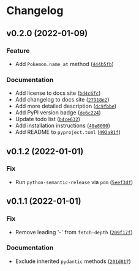 # Changelog

<!--next-version-placeholder-->

## v0.2.0 (2022-01-09)
### Feature
* Add `Pokemon.name_at` method ([`444b5fb`](https://github.com/jaynewey/py-unite-db/commit/444b5fb23e88a5b0591d7d17cad1a54b29e4fb9e))

### Documentation
* Add license to docs site ([`bd4c6fc`](https://github.com/jaynewey/py-unite-db/commit/bd4c6fc93c4486ec2cabeaf2f6dabf48dc5832f8))
* Add changelog to docs site ([`27918e2`](https://github.com/jaynewey/py-unite-db/commit/27918e25b3a05b877b340f648a83062f8d8b4805))
* Add more detailed description ([`dc9fbbe`](https://github.com/jaynewey/py-unite-db/commit/dc9fbbe6702dd8c0d2ee3fc395f41553b67213d4))
* Add PyPI version badge ([`de6c224`](https://github.com/jaynewey/py-unite-db/commit/de6c224c52edc2df215c267a45d95e0bfbe60631))
* Update todo list ([`b4ce632`](https://github.com/jaynewey/py-unite-db/commit/b4ce632f2172a8154147ee33d4f197cc9548cf52))
* Add installation instructions ([`48e8000`](https://github.com/jaynewey/py-unite-db/commit/48e8000b9fbb62e7869bb4109a4d35ffb36b99bf))
* Add README to `pyproject.toml` ([`492a81f`](https://github.com/jaynewey/py-unite-db/commit/492a81f17467b6b36b29b0ecb373a01da33392a7))

## v0.1.2 (2022-01-01)
### Fix
* Run `python-semantic-release` via `pdm` ([`5eef3df`](https://github.com/jaynewey/py-unite-db/commit/5eef3df55e973eb02bfa2cd9131e35ee0f909483))

## v0.1.1 (2022-01-01)
### Fix
* Remove leading '-' from `fetch-depth` ([`209f17f`](https://github.com/jaynewey/py-unite-db/commit/209f17f9d211e574a0c2629f26fa48de48c486ce))

### Documentation
* Exclude inherited `pydantic` methods ([`201d817`](https://github.com/jaynewey/py-unite-db/commit/201d817c8c2b9035ceadd65c158c3aab2c48d9c4))
